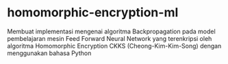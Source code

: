 # homomorphic-encryption-ml
Membuat implementasi mengenai algoritma Backpropagation pada model pembelajaran mesin Feed Forward Neural Network yang terenkripsi oleh algoritma Homomorphic Encryption CKKS (Cheong-Kim-Kim-Song) dengan menggunakan bahasa Python
